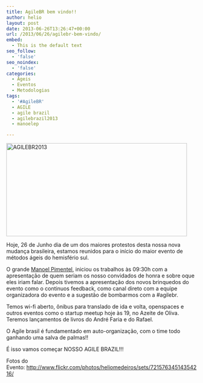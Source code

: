 ```yaml
---
title: AgileBR bem vindo!!
author: helio
layout: post
date: 2013-06-26T13:26:47+00:00
url: /2013/06/26/agilebr-bem-vindo/
embed:
  - This is the default text
seo_follow:
  - 'false'
seo_noindex:
  - 'false'
categories:
  - Ageis
  - Eventos
  - Metodologias
tags:
  - '#AgileBR'
  - AGILE
  - agile brazil
  - agilebrazil2013
  - manoelep

---
```

[<img class="aligncenter size-full wp-image-736" alt="AGILEBR2013" src="http://www.helmed.net/blog/wp-content/uploads/2013/06/AGILEBR2013.png" width="478" height="247" srcset="http://www.helmed.net/blog/wp-content/uploads/2013/06/AGILEBR2013.png 478w, http://www.helmed.net/blog/wp-content/uploads/2013/06/AGILEBR2013-300x155.png 300w" sizes="(max-width: 478px) 100vw, 478px" />][1]

Hoje, 26 de Junho dia de um dos maiores protestos desta nossa nova mudança brasileira, estamos reunidos para o início do maior evento de métodos ágeis do hemisfério sul.

O grande [Manoel Pimentel][2], iniciou os trabalhos às 09:30h com a apresentação de quem seriam os nosso convidados de honra e sobre oque eles iriam falar. Depois tivemos a apresentação dos novos brinquedos do evento como o continuos feedback, como canal direto com a equipe organizadora do evento e a sugestão de bombarmos com a #agilebr.

Temos wi-fi aberto, ônibus para translado de ida e volta, openspaces e outros eventos como o startup meetup hoje às 19, no Azeite de Oliva. Teremos lançamentos de livros do André Faria e do Rafael.

O Agile brasil é fundamentado em auto-organização, com o time todo ganhando uma salva de palmas!!

É isso vamos começar NOSSO AGILE BRAZIL!!!

Fotos do Evento: <a href="http://www.flickr.com/photos/heliomedeiros/sets/72157634514354216/" target="_blank">http://www.flickr.com/photos/heliomedeiros/sets/72157634514354216/</a>

 [1]: http://www.helmed.net/blog/wp-content/uploads/2013/06/AGILEBR2013.png
 [2]: https://twitter.com/manoelp
